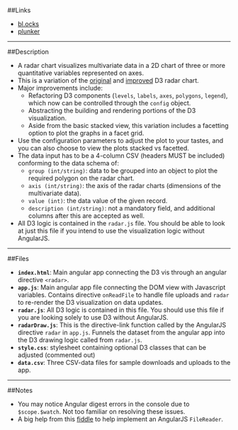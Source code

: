 ##Links
- [bl.ocks](http://bl.ocks.org/chrisrzhou/2421ac6541b68c1680f8) 
- [plunker](http://embed.plnkr.co/RC2NL1/preview)

------
##Description
- A radar chart visualizes multivariate data in a 2D chart of three or more quantitative variables represented on axes.
- This is a variation of the [original](http://bl.ocks.org/tpreusse/2bc99d74a461b8c0acb1) and [improved](http://bl.ocks.org/nbremer/6506614) D3 radar chart.
- Major improvements include:
  - Refactoring D3 components (`levels`, `labels`, `axes`, `polygons`, `legend`), which now can be controlled through the `config` object.
  - Abstracting the building and rendering portions of the D3 visualization.
  - Aside from the basic stacked view, this variation includes a facetting option to plot the graphs in a facet grid.
- Use the configuration parameters to adjust the plot to your tastes, and you can also choose to view the plots stacked vs facetted.
- The data input has to be a 4-column CSV (headers MUST be included) conforming to the data schema of:
  - `group (int/string)`: data to be grouped into an object to plot the required polygon on the radar chart.
  - `axis (int/string)`: the axis of the radar charts (dimensions of the multivariate data).
  - `value (int)`: the data value of the given record.
  - `description (int/string)`: not a mandatory field, and additional columns after this are accepted as well.
- All D3 logic is contained in the `radar.js` file.  You should be able to look at just this file if you intend to use the visualization logic without AngularJS.

------
##Files
- **`index.html`**: Main angular app connecting the D3 vis through an angular directive `<radar>`.
- **`app.js`**: Main angular app file connecting the DOM view with Javascript variables.  Contains directive `onReadFile` to handle file uploads and `radar` to re-render the D3 visualization on data updates.
- **`radar.js`**: All D3 logic is contained in this file.  You should use this file if you are looking solely to use D3 without AngularJS.
- **`radarDraw.js`**: This is the directive-link function called by the AngularJS directive `radar` in `app.js`.  Funnels the dataset from the angular app into the D3 drawing logic called from `radar.js`.
- **`style.css`**: stylesheet containing optional D3 classes that can be adjusted (commented out)
- **`data.csv`**: Three CSV-data files for sample downloads and uploads to the app.

------
##Notes
- You may notice Angular digest errors in the console due to `$scope.$watch`.  Not too familiar on resolving these issues.
- A big help from this [fiddle](http://jsfiddle.net/alexsuch/6aG4x/) to help implement an AngularJS `FileReader`.